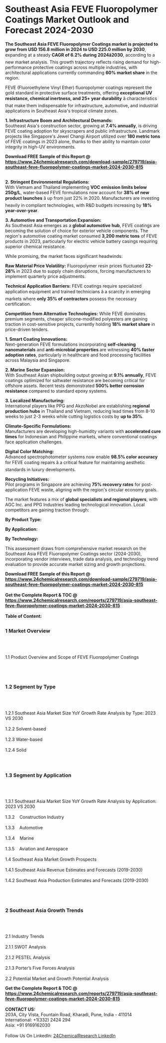 <h1>Southeast Asia FEVE Fluoropolymer Coatings Market Outlook and Forecast 2024-2030</h1><p><strong>The Southeast Asia FEVE Fluoropolymer Coatings market is projected to grow from USD 156.8 million in 2024 to USD 225.0 million by 2030</strong>, expanding at a steady <strong>CAGR of 6.2% during 2024â2030</strong>, according to a new market analysis. This growth trajectory reflects rising demand for high-performance protective coatings across multiple industries, with architectural applications currently commanding <strong>60% market share</strong> in the region.</p><p>FEVE (Fluoroethylene Vinyl Ether) fluoropolymer coatings represent the gold standard in protective surface treatments, offering <strong>exceptional UV resistance, chemical inertness, and 25+ year durability</strong> â characteristics that make them indispensable for infrastructure, automotive, and industrial applications in Southeast Asia's tropical climate zones.</p><p><strong>1. Infrastructure Boom and Architectural Demands:</strong><br>
Southeast Asia's construction sector, growing at <strong>7.4% annually</strong>, is driving FEVE coating adoption for skyscrapers and public infrastructure. Landmark projects like Singapore's Jewel Changi Airport utilized over <strong>180 metric tons</strong> of FEVE coatings in 2023 alone, thanks to their ability to maintain color integrity in high-UV environments.</p><div><b>Download FREE Sample of this Report @ 
            <a href="https://www.24chemicalresearch.com/download-sample/279719/asia-southeast-feve-fluoropolymer-coatings-market-2024-2030-815">
            https://www.24chemicalresearch.com/download-sample/279719/asia-southeast-feve-fluoropolymer-coatings-market-2024-2030-815</a></b></div><br><p><strong>2. Stringent Environmental Regulations:</strong><br>
With Vietnam and Thailand implementing <strong>VOC emission limits below 250g/L</strong>, water-based FEVE formulations now account for <strong>38% of new product launches</strong> â up from just 22% in 2020. Manufacturers are investing heavily in compliant technologies, with R&amp;D budgets increasing by <strong>18% year-over-year</strong>.</p><p><strong>3. Automotive and Transportation Expansion:</strong><br>
As Southeast Asia emerges as a <strong>global automotive hub</strong>, FEVE coatings are becoming the solution of choice for exterior vehicle components. The region's automotive coating market consumed <strong>3,200 metric tons</strong> of FEVE products in 2023, particularly for electric vehicle battery casings requiring superior chemical resistance.</p><p>While promising, the market faces significant headwinds:</p><p><strong>Raw Material Price Volatility:</strong> Fluoropolymer resin prices fluctuated <strong>22-28%</strong> in 2023 due to supply chain disruptions, forcing manufacturers to implement quarterly price adjustments.</p><p><strong>Technical Application Barriers:</strong> FEVE coatings require specialized application equipment and trained technicians â a scarcity in emerging markets where <strong>only 35% of contractors</strong> possess the necessary certification.</p><p><strong>Competition from Alternative Technologies:</strong> While FEVE dominates premium segments, cheaper silicone-modified polyesters are gaining traction in cost-sensitive projects, currently holding <strong>18% market share</strong> in price-driven tenders.</p><p><strong>1. Smart Coating Innovations:</strong><br>
Next-generation FEVE formulations incorporating <strong>self-cleaning nanomaterials</strong> and <strong>anti-microbial properties</strong> are witnessing <strong>40% faster adoption rates</strong>, particularly in healthcare and food processing facilities across Malaysia and Singapore.</p><p><strong>2. Marine Sector Expansion:</strong><br>
With Southeast Asian shipbuilding output growing at <strong>9.1% annually</strong>, FEVE coatings optimized for saltwater resistance are becoming critical for offshore assets. Recent tests demonstrated <strong>500% better corrosion resistance</strong> compared to standard epoxy systems.</p><p><strong>3. Localized Manufacturing:</strong><br>
International players like PPG and AkzoNobel are establishing <strong>regional production hubs</strong> in Thailand and Vietnam, reducing lead times from 8-10 weeks to just 2-3 weeks while cutting logistics costs by <strong>up to 35%</strong>.</p><p><strong>Climate-Specific Formulations:</strong><br>
	Manufacturers are developing high-humidity variants with <strong>accelerated cure times</strong> for Indonesian and Philippine markets, where conventional coatings face application challenges.</p><p><strong>Digital Color Matching:</strong><br>
	Advanced spectrophotometer systems now enable <strong>98.5% color accuracy</strong> for FEVE coating repairs â a critical feature for maintaining aesthetic standards in luxury developments.</p><p><strong>Recycling Initiatives:</strong><br>
	Pilot programs in Singapore are achieving <strong>75% recovery rates</strong> for post-application FEVE waste, aligning with the region's circular economy goals.</p><p>The market features a mix of <strong>global specialists and regional players</strong>, with AGC Inc. and PPG Industries leading technological innovation. Local competitors are gaining traction through:</p><p><strong>By Product Type:</strong></p><p><strong>By Application:</strong></p><p><strong>By Technology:</strong></p><p>This assessment draws from comprehensive market research on the Southeast Asia FEVE Fluoropolymer Coatings sector (2024-2030), incorporating vendor interviews, trade data analysis, and technology trend evaluation to provide accurate market sizing and growth projections.</p><div><b>Download FREE Sample of this Report @ 
            <a href="https://www.24chemicalresearch.com/download-sample/279719/asia-southeast-feve-fluoropolymer-coatings-market-2024-2030-815">
            https://www.24chemicalresearch.com/download-sample/279719/asia-southeast-feve-fluoropolymer-coatings-market-2024-2030-815</a></b></div><br><div><b>Get the Complete Report & TOC @ 
            <a href="https://www.24chemicalresearch.com/reports/279719/asia-southeast-feve-fluoropolymer-coatings-market-2024-2030-815">
            https://www.24chemicalresearch.com/reports/279719/asia-southeast-feve-fluoropolymer-coatings-market-2024-2030-815</a></b></div><br>
            <b>Table of Content:</b><p><h2><span style="font-size:16px"><strong>1 Market Overview&nbsp;&nbsp; &nbsp;</strong></span></h2><br />
<br />
<p>1.1 Product Overview and Scope of FEVE Fluoropolymer Coatings&nbsp;</p><br />
<br />
<h2><strong><span style="font-size:16px">1.2 Segment by Type&nbsp;&nbsp; &nbsp;</span></strong></h2><br />
<br />
<p>1.2.1 Southeast Asia Market Size YoY Growth Rate Analysis by Type: 2023 VS 2030&nbsp;&nbsp; &nbsp;<br /><br />
1.2.2 Solvent-based&nbsp;&nbsp; &nbsp;<br /><br />
1.2.3 Water-based<br /><br />
1.2.4 Solid<br /><br />
<br />
<h2><span style="font-size:16px"><strong>1.3 Segment by Application&nbsp;&nbsp;</strong></span></h2><br />
<br />
<p>1.3.1 Southeast Asia Market Size YoY Growth Rate Analysis by Application: 2023 VS 2030&nbsp;&nbsp; &nbsp;<br /><br />
1.3.2&nbsp;&nbsp; &nbsp;Construction Industry<br /><br />
1.3.3&nbsp;&nbsp; &nbsp;Automotive<br /><br />
1.3.4&nbsp;&nbsp; &nbsp;Marine<br /><br />
1.3.5&nbsp;&nbsp; &nbsp;Aviation and Aerospace<br /><br />
1.4 Southeast Asia Market Growth Prospects&nbsp;&nbsp; &nbsp;<br /><br />
1.4.1 Southeast Asia Revenue Estimates and Forecasts (2019-2030)&nbsp;&nbsp; &nbsp;<br /><br />
1.4.2 Southeast Asia Production Estimates and Forecasts (2019-2030)&nbsp;&nbsp;</p><br />
<br />
<h2><span style="font-size:16px"><strong>2 Southeast Asia Growth Trends&nbsp;&nbsp; &nbsp;</strong></span></h2><br />
<br />
<p>2.1 Industry Trends&nbsp;&nbsp; &nbsp;<br /><br />
2.1.1 SWOT Analysis&nbsp;&nbsp; &nbsp;<br /><br />
2.1.2 PESTEL Analysis&nbsp;&nbsp; &nbsp;<br /><br />
2.1.3 Porter&rsquo;s Five Forces Analysis&nbsp;&nbsp; &nbsp;<br /><br />
2.2 Potential Market and Growth Potential Analysis&nbsp;&nbsp; </p><div><b>Get the Complete Report & TOC @ 
            <a href="https://www.24chemicalresearch.com/reports/279719/asia-southeast-feve-fluoropolymer-coatings-market-2024-2030-815">
            https://www.24chemicalresearch.com/reports/279719/asia-southeast-feve-fluoropolymer-coatings-market-2024-2030-815</a></b></div><br><b>CONTACT US:</b><br>
            203A, City Vista, Fountain Road, Kharadi, Pune, India - 411014<br>
            International: +1(332) 2424 294<br>
            Asia: +91 9169162030 <br><br>
            Follow Us On LinkedIn: <a href="https://www.linkedin.com/company/24chemicalresearch/">24ChemicalResearch LinkedIn</a>